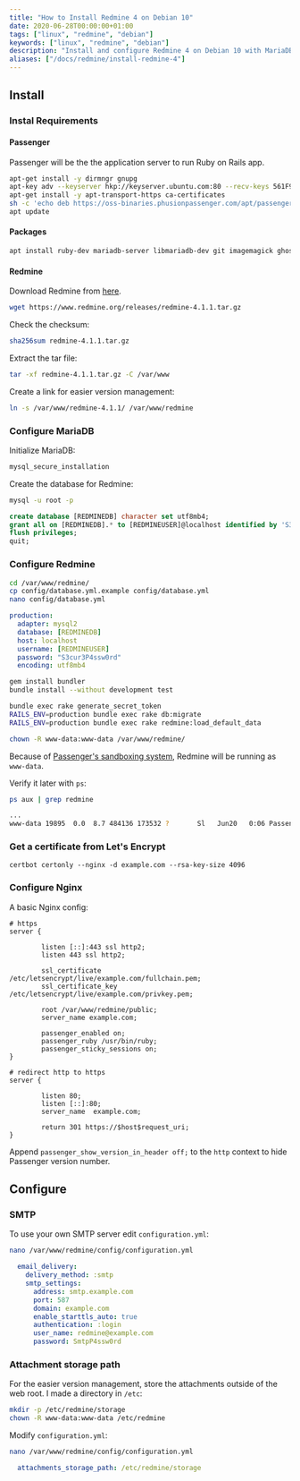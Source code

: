 ```yaml
---
title: "How to Install Redmine 4 on Debian 10"
date: 2020-06-28T00:00:00+01:00
tags: ["linux", "redmine", "debian"]
keywords: ["linux", "redmine", "debian"]
description: "Install and configure Redmine 4 on Debian 10 with MariaDB, Nginx and Passenger."
aliases: ["/docs/redmine/install-redmine-4"]
---
```


## Install 

### Instal Requirements

#### Passenger

Passenger will be the the application server to run Ruby on Rails app.

``` bash
apt-get install -y dirmngr gnupg
apt-key adv --keyserver hkp://keyserver.ubuntu.com:80 --recv-keys 561F9B9CAC40B2F7
apt-get install -y apt-transport-https ca-certificates
sh -c 'echo deb https://oss-binaries.phusionpassenger.com/apt/passenger buster main > /etc/apt/sources.list.d/passenger.list'
apt update
```


#### Packages

``` bash
apt install ruby-dev mariadb-server libmariadb-dev git imagemagick ghostscript build-essential patch zlib1g-dev liblzma-dev nginx libnginx-mod-http-passenger certbot python3-certbot-nginx -y
```

#### Redmine

Download Redmine from [here](https://www.redmine.org/projects/redmine/wiki/Download).

``` bash
wget https://www.redmine.org/releases/redmine-4.1.1.tar.gz
```

Check the checksum:

``` bash
sha256sum redmine-4.1.1.tar.gz
```

Extract the tar file:

``` bash
tar -xf redmine-4.1.1.tar.gz -C /var/www
```

Create a link for easier version management:

``` bash
ln -s /var/www/redmine-4.1.1/ /var/www/redmine
```

### Configure MariaDB


Initialize MariaDB:

``` bash
mysql_secure_installation
```

Create the database for Redmine:

``` bash
mysql -u root -p
```

``` sql
create database [REDMINEDB] character set utf8mb4;
grant all on [REDMINEDB].* to [REDMINEUSER]@localhost identified by 'S3cur3P4ssw0rd';
flush privileges;
quit;
```

### Configure Redmine

``` bash
cd /var/www/redmine/
cp config/database.yml.example config/database.yml
nano config/database.yml
```

``` yml
production:
  adapter: mysql2
  database: [REDMINEDB]
  host: localhost
  username: [REDMINEUSER]
  password: "S3cur3P4ssw0rd"
  encoding: utf8mb4
```

``` bash
gem install bundler
bundle install --without development test
```

``` bash
bundle exec rake generate_secret_token
RAILS_ENV=production bundle exec rake db:migrate
RAILS_ENV=production bundle exec rake redmine:load_default_data
```

``` bash
chown -R www-data:www-data /var/www/redmine/
```

Because of [Passenger's sandboxing system](https://www.phusionpassenger.com/library/deploy/apache/user_sandboxing.html), Redmine will be running as `www-data`.

Verify it later with `ps`:

``` bash
ps aux | grep redmine
```

``` bash
...
www-data 19895  0.0  8.7 484136 173532 ?       Sl   Jun20   0:06 Passenger AppPreloader: /var/www/redmine (forking...)
```


### Get a certificate from Let's Encrypt

```
certbot certonly --nginx -d example.com --rsa-key-size 4096
```

### Configure Nginx

A basic Nginx config:

``` nginx
# https
server {

        listen [::]:443 ssl http2;
        listen 443 ssl http2;

        ssl_certificate /etc/letsencrypt/live/example.com/fullchain.pem;
        ssl_certificate_key /etc/letsencrypt/live/example.com/privkey.pem;

        root /var/www/redmine/public;
        server_name example.com;

        passenger_enabled on;
        passenger_ruby /usr/bin/ruby;
        passenger_sticky_sessions on;
}

# redirect http to https
server {

        listen 80;
        listen [::]:80;
        server_name  example.com;
 
        return 301 https://$host$request_uri;
}
```

Append `passenger_show_version_in_header off;` to the `http` context to hide Passenger version number.

## Configure

### SMTP

To use your own SMTP server edit `configuration.yml`:

``` bash
nano /var/www/redmine/config/configuration.yml
```


``` yml
  email_delivery:
    delivery_method: :smtp
    smtp_settings:
      address: smtp.example.com
      port: 587
      domain: example.com
      enable_starttls_auto: true
      authentication: :login
      user_name: redmine@example.com
      password: SmtpP4ssw0rd
```

### Attachment storage path

For the easier version management, store the attachments outside of the web root.
I made a directory in `/etc`:

``` bash
mkdir -p /etc/redmine/storage
chown -R www-data:www-data /etc/redmine
```

Modify `configuration.yml`:

``` bash
nano /var/www/redmine/config/configuration.yml
```


``` yml
  attachments_storage_path: /etc/redmine/storage
```

